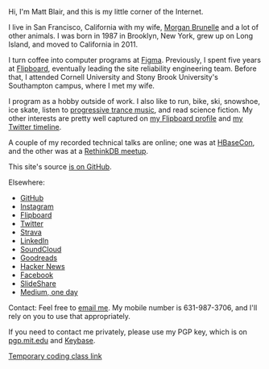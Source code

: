 Hi, I'm Matt Blair, and this is my little corner of the Internet.

I live in San Francisco, California with my wife, [Morgan Brunelle](https://www.morganbrunelle.com) and a lot of other animals. I was born in 1987 in Brooklyn, New York, grew up on Long Island, and moved to California in 2011.

I turn coffee into computer programs at [Figma](https://www.figma.com). Previously, I spent five years at [Flipboard](https://flipboard.com), eventually leading the site reliability engineering team. Before that, I attended Cornell University and Stony Brook University's Southampton campus, where I met my wife.

I program as a hobby outside of work. I also like to run, bike, ski, snowshoe, ice skate, listen to [progressive trance music](https://soundcloud.com/matthewblair/likes), and read science fiction. My other interests are pretty well captured on [my Flipboard profile](https://flipboard.com/@mb) and [my Twitter timeline](https://twitter.com/mattyblair).

A couple of my recorded technical talks are online; one was at [HBaseCon](https://vimeo.com/128194533), and the other was at a [RethinkDB meetup](https://www.youtube.com/watch?v=3ScLnROJ-iU).

This site's source [is on GitHub](https://github.com/mblair/matthewblair.net).

Elsewhere:

-	[GitHub](https://github.com/mblair)
-	[Instagram](https://instagram.com/m_blair)
-	[Flipboard](https://flipboard.com/@mb)
-	[Twitter](https://twitter.com/mattyblair)
-	[Strava](https://www.strava.com/athletes/mattyblair)
-	[LinkedIn](https://www.linkedin.com/in/matthewablair)
-	[SoundCloud](https://soundcloud.com/matthewblair/likes)
-	[Goodreads](https://www.goodreads.com/user/show/5232574-matt-blair)
-	[Hacker News](https://news.ycombinator.com/user?id=mattyb)
-	[Facebook](https://www.facebook.com/matthewblair)
-	[SlideShare](http://www.slideshare.net/matthewblair/slideshows)
-	[Medium, one day](https://medium.com/@mattyblair)

Contact: Feel free to [email me](mailto:me@matthewblair.net). My mobile number is 631-987-3706, and I'll rely on you to use that appropriately.

If you need to contact me privately, please use my PGP key, which is on [pgp.mit.edu](http://pgp.mit.edu/pks/lookup?op=get&search=0x4D1755E668B34D56) and [Keybase](https://keybase.io/mattyb).

[Temporary coding class link](https://code-maven.com/todo-in-html-and-javascript)
